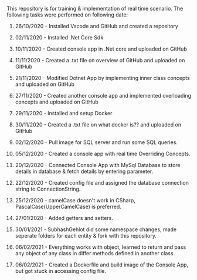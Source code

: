 This repository is for training & implementation of real time scenario. The following tasks were performed on following date:

 1. 26/10/2020 - Installed Vscode and GitHub and created a repository

 2. 02/11/2020 - Installed .Net Core Sdk

 3. 10/11/2020 - Created console app in .Net core and uploaded on GitHub

 4. 11/11/2020 - Created a .txt file on overview of GitHub and uploaded on GitHub

 5. 21/11/2020 - Modified Dotnet App by implementing inner class concepts and uploaded on GitHub

 6. 27/11/2020 - Created another console app and implemented overloading concepts and uploaded on GitHub

 7. 29/11/2020 - Installed and setup Docker

 8. 30/11/2020 - Created a .txt file on what docker is?? and uploaded on GitHub

 9. 02/12/2020 - Pull image for SQL server and run some SQL queries.

10. 05/12/2020 - Created a console app with real time Overriding Concepts.

11. 20/12/2020 - Connected Console App with MySql Database to store details in database & fetch details by entering parameter.

12. 22/12/2020 - Created config file and assigned the database connection string to ConnectionString.

13. 25/12/2020 - camelCase doesn't work in CSharp, PascalCase(UpperCamelCase) is preferred.

14. 27/01/2020 - Added getters and setters.

15. 30/01/2021 - SubhashGehlot did some namespace changes, made seperate folders for each entity & fork with this repository.

16. 06/02/2021 - Everything works with object, learned to return and pass any object of any class in differ methods defined in another class.

17. 06/02/2021 - Created a Dockerfile and build image of the Console App, but got stuck in accessing config file.
